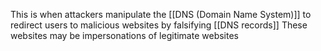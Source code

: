 This is when attackers manipulate the [[DNS (Domain Name System)]] to redirect users to malicious websites by falsifying [[DNS records]]
These websites may be impersonations of legitimate websites